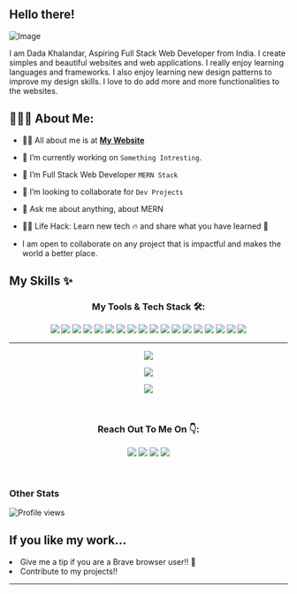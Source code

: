 ## Hello there!

<img src="https://camo.githubusercontent.com/4da399c3a8f66b662e6c7c2ad787ce979082d31ab3270866174dd686b224ce34/68747470733a2f2f63646e2e61636f64657a2e696e2f77702d636f6e74656e742f75706c6f6164732f323031382f30352f42616e6e65722d696d6167652d342e706e67" alt="Image">

<!-- <p align="center">
  <a href="#"><img src="https://readme-typing-svg.herokuapp.com?color=FFFF&center=true&lines=1500%2B+Hours+of+Coding+Experience;Data+Structure;Algorithm;MERN;Full+Stack+Web+Developer"></a>
</p> -->

I am Dada Khalandar, Aspiring Full Stack Web Developer from India. I create simples and beautiful websites and web applications. I really enjoy learning languages and frameworks. I also enjoy learning new design patterns to improve my design skills. I love to do add more and more functionalities to the websites.
## 👨🏻‍💻 About Me:

<!-- <img  src="./thoughtworks-gif_dribbble.gif" height="290px" align="right" /> -->

- 🙋‍♂️ All about me is at **[My Website](https://dada-khalandar-portfolio.vercel.app)**

- 🔭 I’m currently working on `Something Intresting`.

- 🌱 I’m Full Stack Web Developer `MERN Stack`

- 👯 I’m looking to collaborate for `Dev Projects`

- 💬 Ask me about anything, about MERN 

- 👨‍💻 Life Hack: Learn new tech :fire: and share what you have learned :tada:
- I am open to collaborate on any project that is impactful and makes the world a better place.

<!-- Want to know more about my projects and me? Check out my <a href="https://dada-khalandar-portfolio.vercel.app" target="_blank" title="My Portfolio">portfolio</a>  -->

## My Skills ✨

<h3 align="center">My Tools & Tech Stack 🛠️:</h3>
<p align="center">
 <img src = "https://img.shields.io/badge/-HTML5-E34F26?style=flat&logo=html5&logoColor=white"> 
 <img src = "https://img.shields.io/badge/-CSS3-1572B6?style=flat&logo=css3&logoColor=white"> 
 <img src="https://img.shields.io/badge/-Bootstrap-563D7C?style=flat&logo=bootstrap&logoColor=white"> 
 <img src="https://img.shields.io/badge/-JavaScript-eed718?style=flat&logo=javascript&logoColor=ffffff">  
 <img src="https://img.shields.io/badge/-MongoDB-4DB33D?style=flat&logo=mongodb&logoColor=FFFFFF"> 
 <img src="https://img.shields.io/badge/-Express.js-787878?style=flat"> 
 <img src="https://img.shields.io/badge/-React-000000?style=flat&logo=react&logoColor=00c8ff">
 <img src="https://img.shields.io/badge/-Next.JS-black?style=flat&logo=next.js&logoColor=white">
 <img src="https://img.shields.io/badge/-Node.js-3C873A?style=flat&logo=Node.js&logoColor=white">
 <img src="https://img.shields.io/badge/-Redux-764abc?style=flat&logo=redux&logoColor=white">
 <img src="https://img.shields.io/badge/Material--UI-0081CB?style=flat&logo=material-ui&logoColor=white">    
 <img src="http://img.shields.io/badge/-Git-F1502F?style=flat&logo=git&logoColor=FFFFFF"> 
 <img src="http://img.shields.io/badge/-Github-000000?style=flat&logo=github&logoColor=FFFFFF"> 
 <img src="https://img.shields.io/badge/Netlify-00C7B7?style=flat&logo=netlify&logoColor=white"> 
 <img src="https://img.shields.io/badge/-vercel-black?style=flat&logo=vercel&logoColor=white"> 
 <img src="https://img.shields.io/badge/Heroku-430098?style=flat&logo=heroku&logoColor=white"> 
 <img src="https://img.shields.io/badge/Amazon_AWS-232F3E?style=flat&logo=amazon-aws&logoColor=white">
 <img src="http://img.shields.io/badge/-VS%20Code-007ACC?style=flat&logo=visual%20studio%20code&logoColor=white">
</p>

---





<!-- ## My Projects 💻

<li><a href="https://movies-searchengine.netlify.app/" title="A simple movies search engine web app">Movie Search Engine</a>  A simple movies search engine web app</li>
<li><a href="https://anne-translator.netlify.app/" title="A Translator web app">Translator</a>  A Translator Web App which has 17 langugaes</li>
<li><a href="https://starwars-characters-info.netlify.app/" title="Star Wars">Star Wars Characters Info</a>  A web app to know the information about star wars charcters</li>
 -->


<p align="center">
  <img src="https://github-readme-stats.vercel.app/api?username=kerrybli&show_icons=true&theme=radical&border_radius=20px">
</p>
<p align="center">
  <img src="https://github-readme-stats.vercel.app/api/top-langs/?username=kerrybli&show_icons=true&title_color=ffffff&icon_color=2A75CF&text_color=daf7dc&bg_color=191919&border_radius=20px">

</p>
<p align="center">
<img src="https://github-readme-stats.vercel.app/api/wakatime?username=syammed2924&layout=compact">
  </p>
<br>
<!-- <p style="font-size: 20px;  font-weight: 500;">Programming languages</p> -->
<!-- 
![JavaScript](https://img.shields.io/badge/-JavaScript-000?&logo=JavaScript)
![HTML](https://img.shields.io/badge/-HTML-000?&logo=HTML5)
![CSS](https://img.shields.io/badge/-CSS-000?&logo=CSS3)
![Bootstrap](https://img.shields.io/badge/-Bootstrap-000?&logo=bootstrap)
![MongoDB](https://img.shields.io/badge/-MongoDB-000?&logo=mongoDB)
![express](https://img.shields.io/badge/-Express-000?&logo=express)
![Redis](https://img.shields.io/badge/-Redis-000?&logo=redis) -->






<h3 align="center">Reach Out To Me On 👇:</h3>
  
  <p align="center">
    <a href="mailto:kerry.blig12@gmail.com" target="_blank"><img src="https://img.shields.io/badge/-Gmail-D14836?style=for-the-badge&logo=gmail&logoColor=white"></a> 
    <a href="https://www.linkedin.com/in/dada-khalandar/" traget-"_blank"><img src="https://img.shields.io/badge/-Linkedin-0077B5?style=for-the-badge&logo=linkedin&logoColor=white"></a>
    <a href="https://twitter.com/Kerry14066781" target="_blank"><img src="https://img.shields.io/badge/-Twitter-1DA1F2?style=for-the-badge&logo=Twitter&logoColor=white"></a>
 <a href="https://instagram.com/bestpicturesinweb" target="_blank"><img src="https://img.shields.io/badge/-Instagram-ad3383?style=for-the-badge&logo=instagram&logoColor=white"></a>
  
</p>

<!-- ![Bash](https://img.shields.io/badge/-Bash-000?&logo=GNUBash) -->
<!-- ![C#](https://img.shields.io/badge/-CSharp-000?&logo=Csharp) -->
<!-- ![.NET](https://img.shields.io/badge/-.NET-000?&logo=.NET) -->
<br>

<h3>Other Stats</h3>

![Profile views](https://gpvc.arturio.dev/kerrybli)



## If you like my work...
<li>Give me a tip if you are a Brave browser user!! 🦁</li>
<li>Contribute to my projects!!</li>
<hr>
<!-- ![](https://komarev.com/ghpvc/?username=kerrybli&style=flat-square) -->




